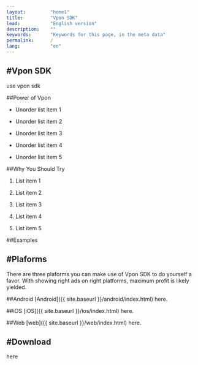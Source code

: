 ```yaml
---
layout:         "home1"
title:          "Vpon SDK"
lead:           "English version"
description:    ""
keywords:       "Keywords for this page, in the meta data"
permalink:      /
lang:           "en"
---
```


#Vpon SDK
---
use vpon sdk


##Power of Vpon

* Unorder list item 1

* Unorder list item 2

* Unorder list item 3

* Unorder list item 4

* Unorder list item 5

##Why You Should Try

1.  List item 1

2.  List item 2

3.  List item 3

3.  List item 4

3.  List item 5

##Examples

#Plaforms
---
There are three plaforms you can make use of Vpon SDK to do yourself a favor. With showing right ads on right platforms, maximum profit is likely yielded.


##Android
[Android]({{ site.baseurl }}/android/index.html) here.


##iOS
[iOS]({{ site.baseurl }}/ios/index.html) here.

##Web
[web]({{ site.baseurl }}/web/index.html) here.

#Download
---
here
